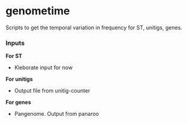 # genometime
Scripts to get the temporal variation in frequency for ST, unitigs, genes.

### Inputs
**For ST**
* Kleborate input for now

**For unitigs**
* Output file from unitig-counter

**For genes**
* Pangenome. Output from panaroo

